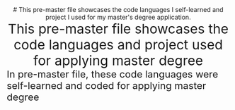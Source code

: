 <center>
  # This pre-master file showcases the code languages I self-learned and project I used for my master's degree application.
</center>


<div style = 'text-align: center;'>
	<span style = 'font-size: 30px;'>
		This pre-master file showcases the code languages  and project used for applying master degree
	</span>
</div>
<span style = 'font-size: 22px;'>
	In pre-master file, these code languages were self-learned and coded for applying master degree
</span>
